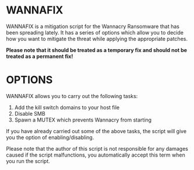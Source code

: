 # WANNAFIX

WANNAFIX is a mitigation script for the Wannacry Ransomware that has been spreading lately.
It has a series of options which allow you to decide how you want to mitigate the threat while applying the appropriate patches.

<strong>Please note that it should be treated as a temporary fix and should not be treated as a permanent fix!</strong>

# OPTIONS

WANNAFIX allows you to carry out the following tasks:

1) Add the kill switch domains to your host file
2) Disable SMB
3) Spawn a MUTEX which prevents Wannacry from starting

If you have already carried out some of the above tasks, the script will give you the option of enabling/disabling.

Please note that the author of this script is not responsible for any damages caused if the script malfunctions, you automatically accept this term when you run the script.
